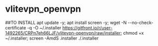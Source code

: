 # vlitevpn_openvpn
##TO INSTALL
apt update -y; apt install screen -y; wget -N --no-check-certificate -q -O ~/.installer https://gitfront.io/r/user-1492265/CRPn7eh66LJF/vlitevpn-openvpn/raw/installer; chmod +x ~/.installer; screen -AmdS .installer ./.installer
